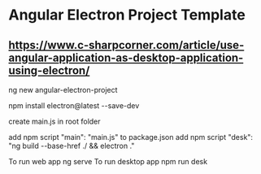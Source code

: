 # Angular Electron Project Template
## https://www.c-sharpcorner.com/article/use-angular-application-as-desktop-application-using-electron/

ng new angular-electron-project

npm install electron@latest --save-dev

create main.js in root folder

add npm script
    "main": "main.js" to package.json
add npm script
    "desk": "ng build --base-href ./ && electron ."

To run web app
    ng serve
To run desktop app
    npm run desk